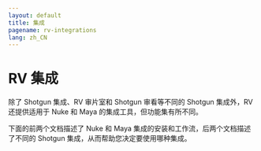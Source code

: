 ```yaml
---
layout: default
title: 集成
pagename: rv-integrations
lang: zh_CN
---
```


# RV 集成

除了 Shotgun 集成、RV 审片室和 Shotgun 审看等不同的 Shotgun 集成外，RV 还提供适用于 Nuke 和 Maya 的集成工具，但功能集有所不同。

下面的前两个文档描述了 Nuke 和 Maya 集成的安装和工作流，后两个文档描述了不同的 Shotgun 集成，从而帮助您决定要使用哪种集成。

